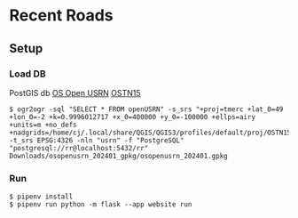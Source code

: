# Recent Roads

## Setup

### Load DB

PostGIS db
[OS Open USRN](https://osdatahub.os.uk/downloads/open/OpenUSRN)
[OSTN15](https://www.ordnancesurvey.co.uk/business-government/tools-support/os-net/for-developers)

```
$ ogr2ogr -sql "SELECT * FROM openUSRN" -s_srs "+proj=tmerc +lat_0=49 +lon_0=-2 +k=0.9996012717 +x_0=400000 +y_0=-100000 +ellps=airy +units=m +no_defs +nadgrids=/home/cj/.local/share/QGIS/QGIS3/profiles/default/proj/OSTN15_NTv2_OSGBtoETRS.gsb" -t_srs EPSG:4326 -nln "usrn" -f "PostgreSQL" "postgresql://rr@localhost:5432/rr" Downloads/osopenusrn_202401_gpkg/osopenusrn_202401.gpkg
```

### Run

```
$ pipenv install
$ pipenv run python -m flask --app website run
```
